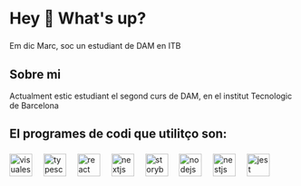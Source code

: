 <h1 align="left">Hey 👋 What's up?</h1>

###

<p align="left">Em dic Marc, soc un estudiant de DAM en ITB</p>

###

<h2 align="left">Sobre mi</h2>

<p align="left">Actualment estic estudiant el segond curs de DAM, en el institut Tecnologic de Barcelona</p>

###

<h2 align="left">El programes de codi que utilitço son:</h2>

###

<div align="left">
  <img src="[https://cdn.jsdelivr.net/gh/devicons/devicon/icons/visualestudiocode/visualestudiocode-original.svg](https://www.google.com/url?sa=i&url=https%3A%2F%2Fwww.facebook.com%2Fvscode%2F&psig=AOvVaw1dVNzyPifjgcZWLdKsegls&ust=1726584763689000&source=images&cd=vfe&opi=89978449&ved=0CBQQjRxqFwoTCPib3M3bx4gDFQAAAAAdAAAAABAJ)" height="40" alt="visualestudiocode logo"  />
  <img width="12" />
  <img src="https://cdn.jsdelivr.net/gh/devicons/devicon/icons/typescript/typescript-original.svg" height="40" alt="typescript logo"  />
  <img width="12" />
  <img src="https://cdn.jsdelivr.net/gh/devicons/devicon/icons/react/react-original.svg" height="40" alt="react logo"  />
  <img width="12" />
  <img src="https://cdn.jsdelivr.net/gh/devicons/devicon/icons/nextjs/nextjs-original.svg" height="40" alt="nextjs logo"  />
  <img width="12" />
  <img src="https://cdn.jsdelivr.net/gh/devicons/devicon/icons/storybook/storybook-original.svg" height="40" alt="storybook logo"  />
  <img width="12" />
  <img src="https://cdn.jsdelivr.net/gh/devicons/devicon/icons/nodejs/nodejs-original.svg" height="40" alt="nodejs logo"  />
  <img width="12" />
  <img src="https://cdn.jsdelivr.net/gh/devicons/devicon/icons/nestjs/nestjs-original.svg" height="40" alt="nestjs logo"  />
  <img width="12" />
  <img src="https://cdn.jsdelivr.net/gh/devicons/devicon/icons/jest/jest-plain.svg" height="40" alt="jest logo"  />
</div>

###
